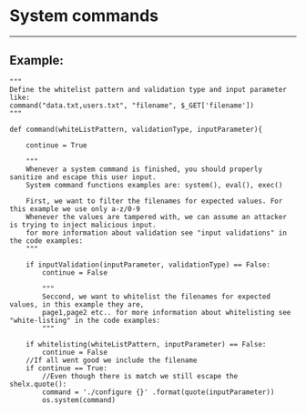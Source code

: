# System commands
-------

## Example:


	"""
	Define the whitelist pattern and validation type and input parameter like:
	command("data.txt,users.txt", "filename", $_GET['filename'])
	"""

	def command(whiteListPattern, validationType, inputParameter){

		continue = True

		"""
		Whenever a system command is finished, you should properly sanitize and escape this user input.
		System command functions examples are: system(), eval(), exec()

		First, we want to filter the filenames for expected values. For this example we use only a-z/0-9
		Whenever the values are tampered with, we can assume an attacker is trying to inject malicious input.
		for more information about validation see "input validations" in the code examples:
		"""

		if inputValidation(inputParameter, validationType) == False:
			continue = False

			"""
			Seccond, we want to whitelist the filenames for expected values, in this example they are,
			page1,page2 etc.. for more information about whitelisting see "white-listing" in the code examples:
			"""

		if whitelisting(whiteListPattern, inputParameter) == False:
			continue = False
		//If all went good we include the filename
		if continue == True:
			//Even though there is match we still escape the shelx.quote():
			command = './configure {}' .format(quote(inputParameter))
			os.system(command)
